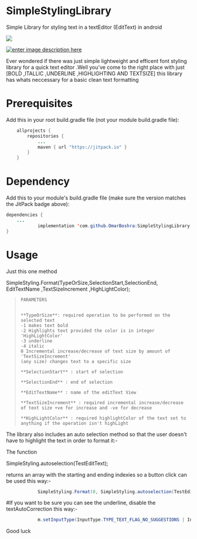 # SimpleStylingLibrary
Simple Library for styling text in a textEditor (EditText) in android

[![](https://jitpack.io/v/OmarBoshra/SimpleStylingLibrary.svg)](https://jitpack.io/#OmarBoshra/SimpleStylingLibrary)


[![enter image description here][1]][1]


  [1]: https://i.stack.imgur.com/dEvqD.gif

Ever wondered if there was just simple lightweight and efficent font styling library for a quick text editor .Well you've come to the right place with just [BOLD ,ITALLIC ,UNDERLINE ,HIGHLIGHTING AND TEXTSIZE] this library has whats neccessary for a basic clean text formatting



# **Prerequisites**
Add this in your root build.gradle file (not your module build.gradle file):
```java
    allprojects {
    	repositories {
    		...
    		maven { url "https://jitpack.io" }
    	}
    }
```
# **Dependency**
Add this to your module's build.gradle file (make sure the version matches the JitPack badge above):

```java
dependencies {
	...
	        implementation 'com.github.OmarBoshra:SimpleStylingLibrary:-SNAPSHOT'
}
```


# **Usage**

Just this one method 

SimpleStyling.Format(TypeOrSize,SelectionStart,SelectionEnd, EditTextName ,TextSizeIncrement ,HighLightColor);

>     PARAMETERS
> 
>    
>     **TypeOrSize**: required operation to be performed on the selected text
>     -1 makes text bold
>     -2 Highlights text provided the color is in integer 'HighLightColor'
>     -3 underline
>     -4 italic
>     0 Incremental increase/decrease of text size by amount of 'TextSizeIncrement'
>     (any size) changes text to a specific size
> 
>     **SelectionStart** : start of selection
> 
>     **SelectionEnd** : end of selection
> 
>     **EditTextName** : name of the editText View
> 
>     **TextSizeIncrement** : required incremental increase/decrease of text size +ve for increase and -ve for decrease
> 
>     **HighLightColor** : required highlightColor of the text set to anything if the operation isn't highLight
The library also includes an auto selection method so that the user doesn't have to highlight the text in order to format it:-

The function 

SimpleStyling.autoselection(TestEditText);

returns an array with the starting and ending indexies so a button click can be used this way:-
```java
            SimpleStyling.Format(0, SimpleStyling.autoselection(TestEditText)[0], SimpleStyling.autoselection(TestEditText)[1],TestEditText,6,0);
```            
#If you want to be sure you can see the underline, disable the textAutoCorrection this way:-
```java
            m.setInputType(InputType.TYPE_TEXT_FLAG_NO_SUGGESTIONS | InputType.TYPE_TEXT_VARIATION_FILTER | InputType.TYPE_TEXT_FLAG_MULTI_LINE | InputType.TYPE_CLASS_TEXT);
```        
Good luck


